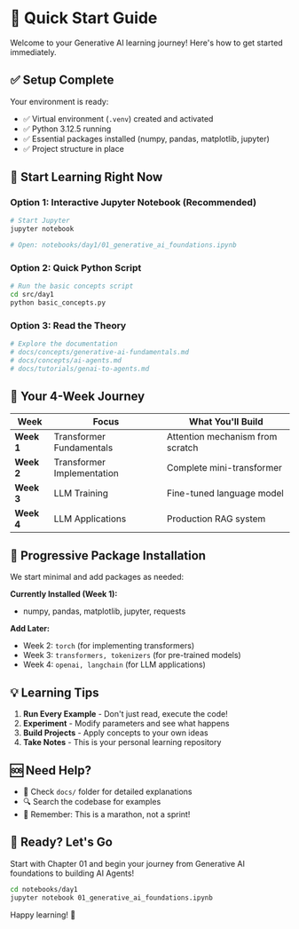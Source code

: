 # 🚀 Quick Start Guide

Welcome to your Generative AI learning journey! Here's how to get started immediately.

## ✅ Setup Complete

Your environment is ready:

- ✅ Virtual environment (`.venv`) created and activated
- ✅ Python 3.12.5 running
- ✅ Essential packages installed (numpy, pandas, matplotlib, jupyter)
- ✅ Project structure in place

## 🎯 Start Learning Right Now

### Option 1: Interactive Jupyter Notebook (Recommended)

```bash
# Start Jupyter
jupyter notebook

# Open: notebooks/day1/01_generative_ai_foundations.ipynb
```

### Option 2: Quick Python Script

```bash
# Run the basic concepts script
cd src/day1
python basic_concepts.py
```

### Option 3: Read the Theory

```bash
# Explore the documentation
# docs/concepts/generative-ai-fundamentals.md
# docs/concepts/ai-agents.md
# docs/tutorials/genai-to-agents.md
```

## 📅 Your 4-Week Journey

| Week       | Focus                      | What You'll Build                |
| ---------- | -------------------------- | -------------------------------- |
| **Week 1** | Transformer Fundamentals   | Attention mechanism from scratch |
| **Week 2** | Transformer Implementation | Complete mini-transformer        |
| **Week 3** | LLM Training               | Fine-tuned language model        |
| **Week 4** | LLM Applications           | Production RAG system            |

## 🔄 Progressive Package Installation

We start minimal and add packages as needed:

**Currently Installed (Week 1):**

- numpy, pandas, matplotlib, jupyter, requests

**Add Later:**

- Week 2: `torch` (for implementing transformers)
- Week 3: `transformers, tokenizers` (for pre-trained models)
- Week 4: `openai, langchain` (for LLM applications)

## 💡 Learning Tips

1. **Run Every Example** - Don't just read, execute the code!
2. **Experiment** - Modify parameters and see what happens
3. **Build Projects** - Apply concepts to your own ideas
4. **Take Notes** - This is your personal learning repository

## 🆘 Need Help?

- 📖 Check `docs/` folder for detailed explanations
- 🔍 Search the codebase for examples
- 💬 Remember: This is a marathon, not a sprint!

## 🎯 Ready? Let's Go

Start with Chapter 01 and begin your journey from Generative AI foundations to building AI Agents!

```bash
cd notebooks/day1
jupyter notebook 01_generative_ai_foundations.ipynb
```

Happy learning! 🚀
